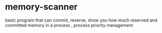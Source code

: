 # memory-scanner
basic program that can commit, reserve, show you how much reserved and committed memory in a process , process priority management
